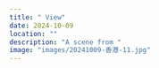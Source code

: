 ```yaml
---
title: " View"
date: 2024-10-09
location: ""
description: "A scene from "
image: "images/20241009-香港-11.jpg"
---
```

